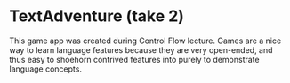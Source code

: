 # TextAdventure (take 2)

This game app was created during Control Flow lecture. Games are a nice way to learn language features because they are very open-ended, and thus easy to shoehorn contrived features into purely to demonstrate language concepts.
